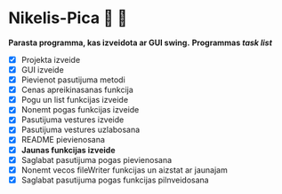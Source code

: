 # Nikelis-Pica :pizza: :pizza:
**Parasta programma, kas izveidota ar GUI swing.**
**Programmas _task list_**
- [x] Projekta izveide
- [x] GUI izveide
- [x] Pievienot pasutijuma metodi
- [x] Cenas apreikinasanas funkcija
- [x] Pogu un list funkcijas izveide
- [x] Nonemt pogas funkcijas izveide
- [x] Pasutijuma vestures izveide
- [x] Pasutijuma vestures uzlabosana
- [x] README pievienosana
- [x] **Jaunas funkcijas izveide**
- [x] Saglabat pasutijuma pogas pievienosana
- [x] Nonemt vecos fileWriter funkcijas un aizstat ar jaunajam
- [x] Saglabat pasutijuma pogas funkcijas pilnveidosana
